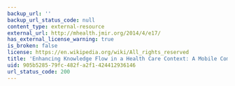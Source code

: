```yaml
---
backup_url: ''
backup_url_status_code: null
content_type: external-resource
external_url: http://mhealth.jmir.org/2014/4/e17/
has_external_license_warning: true
is_broken: false
license: https://en.wikipedia.org/wiki/All_rights_reserved
title: 'Enhancing Knowledge Flow in a Health Care Context: A Mobile Computing Approach'
uid: 905b5285-79fc-482f-a2f1-424412936146
url_status_code: 200
---
```

